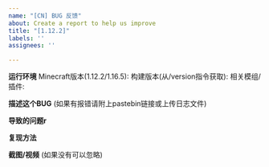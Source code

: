 ```yaml
---
name: "[CN] BUG 反馈"
about: Create a report to help us improve
title: "[1.12.2]"
labels: ''
assignees: ''

---
```


**运行环境**
Minecraft版本(1.12.2/1.16.5): 
构建版本(从/version指令获取): 
相关模组/插件: 

**描述这个BUG**
(如果有报错请附上pastebin链接或上传日志文件)

**导致的问题r**

**复现方法**

**截图/视频**
(如果没有可以忽略)
